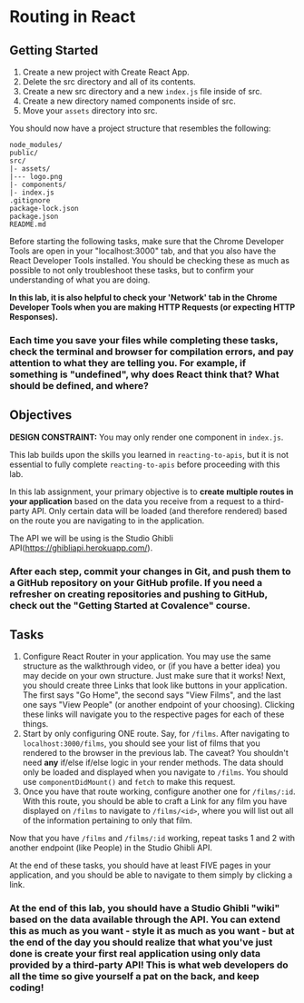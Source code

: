 # Routing in React
## Getting Started
1. Create a new project with Create React App.
2. Delete the src directory and all of its contents.
3. Create a new src directory and a new `index.js` file inside of src.
4. Create a new directory named components inside of src.
5. Move your `assets` directory into src.

You should now have a project structure that resembles the following:

```
node_modules/
public/
src/
|- assets/
|--- logo.png
|- components/
|- index.js
.gitignore
package-lock.json
package.json
README.md
```

Before starting the following tasks, make sure that the Chrome Developer Tools are open in your "localhost:3000" tab, and that you also have the React Developer Tools installed. You should be checking these as much as possible to not only troubleshoot these tasks, but to confirm your understanding of what you are doing.

**In this lab, it is also helpful to check your 'Network' tab in the Chrome Developer Tools when you are making HTTP Requests (or expecting HTTP Responses).**

### Each time you save your files while completing these tasks, check the terminal and browser for compilation errors, and pay attention to what they are telling you. For example, if something is "undefined", why does React think that? What should be defined, and where?

## Objectives
**DESIGN CONSTRAINT:** You may only render one component in `index.js`.

This lab builds upon the skills you learned in `reacting-to-apis`, but it is not essential to fully complete `reacting-to-apis` before proceeding with this lab.

In this lab assignment, your primary objective is to **create multiple routes in your application** based on the data you receive from a request to a third-party API. Only certain data will be loaded (and therefore rendered) based on the route you are navigating to in the application.

The API we will be using is the Studio Ghibli API(https://ghibliapi.herokuapp.com/).

### After each step, commit your changes in Git, and push them to a GitHub repository on your GitHub profile. If you need a refresher on creating repositories and pushing to GitHub, check out the "Getting Started at Covalence" course.

## Tasks
1. Configure React Router in your application. You may use the same structure as the walkthrough video, or (if you have a better idea) you may decide on your own structure. Just make sure that it works! Next, you should create three Links that look like buttons in your application. The first says "Go Home", the second says "View Films", and the last one says "View People" (or another endpoint of your choosing). Clicking these links will navigate you to the respective pages for each of these things.
2. Start by only configuring ONE route. Say, for `/films`. After navigating to `localhost:3000/films`, you should see your list of films that you rendered to the browser in the previous lab. The caveat? You shouldn't need **any** if/else if/else logic in your render methods. The data should only be loaded and displayed when you navigate to `/films`. You should use `componentDidMount()` and `fetch` to make this request.
3. Once you have that route working, configure another one for `/films/:id`. With this route, you should be able to craft a Link for any film you have displayed on `/films` to navigate to `/films/<id>`, where you will list out all of the information pertaining to only that film.

Now that you have `/films` and `/films/:id` working, repeat tasks 1 and 2 with another endpoint (like People) in the Studio Ghibli API.

At the end of these tasks, you should have at least FIVE pages in your application, and you should be able to navigate to them simply by clicking a link.

### At the end of this lab, you should have a Studio Ghibli "wiki" based on the data available through the API. You can extend this as much as you want - style it as much as you want - but at the end of the day you should realize that what you've just done is create your first real application using only data provided by a third-party API! This is what web developers do all the time so give yourself a pat on the back, and keep coding!